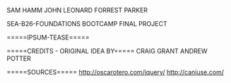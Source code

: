 SAM HAMM
JOHN LEONARD
FORREST PARKER

SEA-B26-FOUNDATIONS BOOTCAMP
FINAL PROJECT

=====IPSUM-TEASE=====




=====CREDITS - ORIGINAL IDEA BY=====
CRAIG GRANT
ANDREW POTTER

=====SOURCES=====
http://oscarotero.com/jquery/
http://caniuse.com/